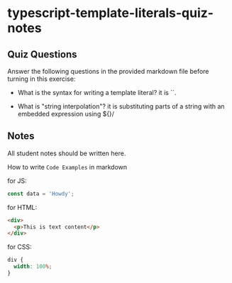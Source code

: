 # typescript-template-literals-quiz-notes

## Quiz Questions

Answer the following questions in the provided markdown file before turning in this exercise:

- What is the syntax for writing a template literal? it is ``.

- What is "string interpolation"? it is substituting parts of a string with an embedded expression using ${}/

## Notes

All student notes should be written here.

How to write `Code Examples` in markdown

for JS:

```javascript
const data = 'Howdy';
```

for HTML:

```html
<div>
  <p>This is text content</p>
</div>
```

for CSS:

```css
div {
  width: 100%;
}
```

